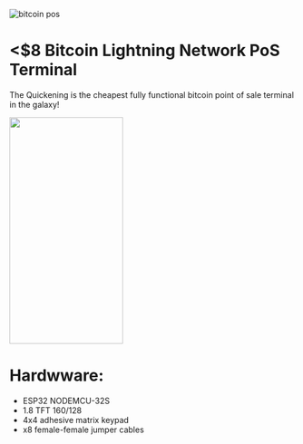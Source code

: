 ![bitcoin pos](https://i.imgur.com/MmSiOjs.png)

# <$8 Bitcoin Lightning Network PoS Terminal

The Quickening is the cheapest fully functional bitcoin point of sale terminal in the galaxy!


<img src="https://i.imgur.com/nIjz1as.gif" width="200" height="400" />

 # Hardwware:
* ESP32 NODEMCU-32S
* 1.8 TFT 160/128
* 4x4 adhesive matrix keypad
* x8 female-female jumper cables
